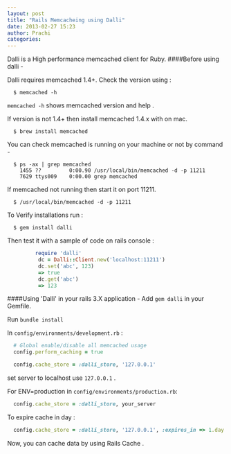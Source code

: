 ```yaml
---
layout: post
title: "Rails Memcacheing using Dalli"
date: 2013-02-27 15:23
author: Prachi
categories:
---
```


Dalli is a High performance memcached client for Ruby.
####Before using dalli -

Dalli requires memcached 1.4+. Check the version using :

```
  $ memcached -h
```

  `memcached -h` shows memcached version and help .

If version is not 1.4+ then install memcached 1.4.x with on mac.

```
  $ brew install memcached
```

You can check memcached is running on your machine or not by command -

```
  $ ps -ax | grep memcached
    1455 ??         0:00.90 /usr/local/bin/memcached -d -p 11211
    7629 ttys009    0:00.00 grep memcached
```
<!-- more -->
 
If memcached not running then start it on port 11211.

```
  $ /usr/local/bin/memcached -d -p 11211
```

To Verify installations run :

```
  $ gem install dalli
```

Then test it with a sample of code on rails console :

```ruby
         require 'dalli'
          dc = Dalli::Client.new('localhost:11211')
          dc.set('abc', 123)
          => true
          dc.get('abc')
          => 123
```

####Using 'Dalli' in your rails 3.X application -
Add `gem dalli`  in your Gemfile.

Run `bundle install`

In `config/environments/development.rb` :

```ruby
  # Global enable/disable all memcached usage
  config.perform_caching = true

  config.cache_store = :dalli_store, '127.0.0.1'
```
  set server to localhost use `127.0.0.1` .

  For ENV=production in `config/environments/production.rb`:

```ruby
  config.cache_store = :dalli_store, your_server
```

To expire cache in  day :

```ruby
  config.cache_store = :dalli_store, '127.0.0.1', :expires_in => 1.day
```

Now, you can cache data by using Rails Cache .


